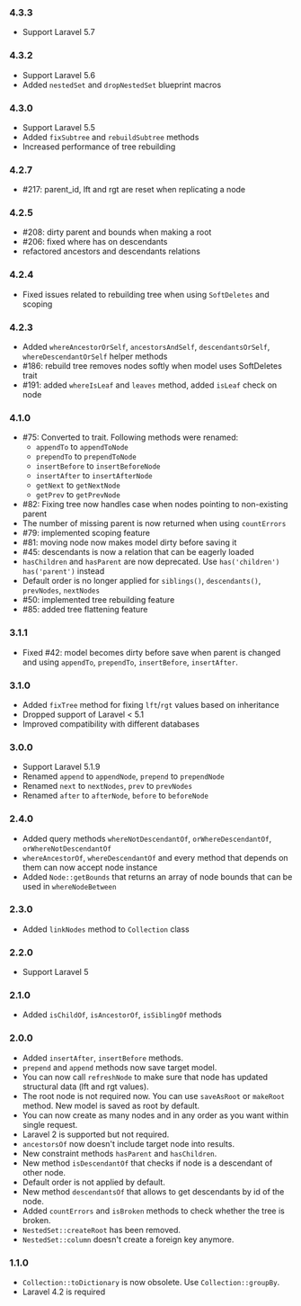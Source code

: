 ### 4.3.3
*   Support Laravel 5.7

### 4.3.2
*   Support Laravel 5.6
*   Added `nestedSet` and `dropNestedSet` blueprint macros

### 4.3.0
*   Support Laravel 5.5
*   Added `fixSubtree` and `rebuildSubtree` methods
*   Increased performance of tree rebuilding

### 4.2.7

*   #217: parent_id, lft and rgt are reset when replicating a node

### 4.2.5

*   #208: dirty parent and bounds when making a root
*   #206: fixed where has on descendants
*   refactored ancestors and descendants relations

### 4.2.4

*   Fixed issues related to rebuilding tree when using `SoftDeletes` and scoping

### 4.2.3

*   Added `whereAncestorOrSelf`, `ancestorsAndSelf`, `descendantsOrSelf`,
    `whereDescendantOrSelf` helper methods
*   #186: rebuild tree removes nodes softly when model uses SoftDeletes trait
*   #191: added `whereIsLeaf` and `leaves` method, added `isLeaf` check on node

### 4.1.0

*   #75: Converted to trait. Following methods were renamed:
    -   `appendTo` to `appendToNode`
    -   `prependTo` to `prependToNode`
    -   `insertBefore` to `insertBeforeNode`
    -   `insertAfter` to `insertAfterNode`
    -   `getNext` to `getNextNode`
    -   `getPrev` to `getPrevNode`
*   #82: Fixing tree now handles case when nodes pointing to non-existing parent
*   The number of missing parent is now returned when using `countErrors`
*   #79: implemented scoping feature
*   #81: moving node now makes model dirty before saving it
*   #45: descendants is now a relation that can be eagerly loaded
*   `hasChildren` and `hasParent` are now deprecated. Use `has('children')`
    `has('parent')` instead
*   Default order is no longer applied for `siblings()`, `descendants()`,
    `prevNodes`, `nextNodes`
*   #50: implemented tree rebuilding feature
*   #85: added tree flattening feature

### 3.1.1

*   Fixed #42: model becomes dirty before save when parent is changed and using `appendTo`,
    `prependTo`, `insertBefore`, `insertAfter`.

### 3.1.0

*   Added `fixTree` method for fixing `lft`/`rgt` values based on inheritance
*   Dropped support of Laravel < 5.1
*   Improved compatibility with different databases

### 3.0.0

*   Support Laravel 5.1.9
*   Renamed `append` to `appendNode`, `prepend` to `prependNode`
*   Renamed `next` to `nextNodes`, `prev` to `prevNodes`
*   Renamed `after` to `afterNode`, `before` to `beforeNode`

### 2.4.0

*   Added query methods `whereNotDescendantOf`, `orWhereDescendantOf`, `orWhereNotDescendantOf`
*   `whereAncestorOf`, `whereDescendantOf` and every method that depends on them can now accept node instance
*   Added `Node::getBounds` that returns an array of node bounds that can be used in `whereNodeBetween`

### 2.3.0

*   Added `linkNodes` method to `Collection` class

### 2.2.0

*   Support Laravel 5

### 2.1.0

*   Added `isChildOf`, `isAncestorOf`, `isSiblingOf` methods

### 2.0.0

*   Added `insertAfter`, `insertBefore` methods.
*   `prepend` and `append` methods now save target model.
*   You can now call `refreshNode` to make sure that node has updated structural
    data (lft and rgt values).
*   The root node is not required now. You can use `saveAsRoot` or `makeRoot` method.
    New model is saved as root by default.
*   You can now create as many nodes and in any order as you want within single
    request.
*   Laravel 2 is supported but not required.
*   `ancestorsOf` now doesn't include target node into results.
*   New constraint methods `hasParent` and `hasChildren`.
*   New method `isDescendantOf` that checks if node is a descendant of other node.
*   Default order is not applied by default.
*   New method `descendantsOf` that allows to get descendants by id of the node.
*   Added `countErrors` and `isBroken` methods to check whether the tree is broken.
*   `NestedSet::createRoot` has been removed.
*   `NestedSet::column` doesn't create a foreign key anymore.

### 1.1.0

*   `Collection::toDictionary` is now obsolete. Use `Collection::groupBy`.
*   Laravel 4.2 is required
